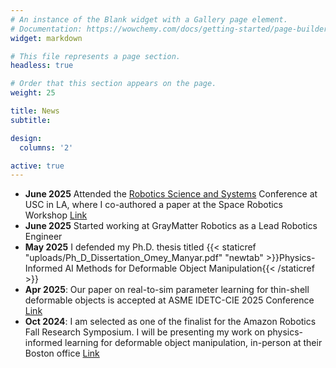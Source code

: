 ```yaml
---
# An instance of the Blank widget with a Gallery page element.
# Documentation: https://wowchemy.com/docs/getting-started/page-builder/
widget: markdown

# This file represents a page section.
headless: true

# Order that this section appears on the page.
weight: 25

title: News
subtitle:

design:
  columns: '2'

active: true
---
```

- **June 2025** Attended the [Robotics Science and Systems](https://www.linkedin.com/posts/snehaljauhri_live-gemini-robotics-demo-google-deepmind-activity-7343349449491898368-jJEj?utm_source=share&utm_medium=member_desktop&rcm=ACoAAA9fPuIByloza1czgHmFuODkatLkDfOjyko) Conference at USC in LA, where I co-authored a paper at the Space Robotics Workshop [Link](https://albee.github.io/space-robotics-rss/)
- **June 2025** Started working at GrayMatter Robotics as a Lead Robotics Engineer
- **May 2025** I defended my Ph.D. thesis titled {{< staticref "uploads/Ph_D_Dissertation_Omey_Manyar.pdf" "newtab" >}}Physics-Informed AI Methods for Deformable Object Manipulation{{< /staticref >}}
- **Apr 2025**: Our paper on real-to-sim parameter learning for thin-shell deformable objects is accepted at ASME IDETC-CIE 2025 Conference [Link](https://sites.google.com/usc.edu/deformable-sim/)
- **Oct 2024**: I am selected as one of the finalist for the Amazon Robotics Fall Research Symposium. I will be presenting my work on physics-informed learning for deformable object manipulation, in-person at their Boston office [Link](https://app.brazenconnect.com/a/amazon-recruiting-other/e/eojg2)